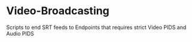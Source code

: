 # Video-Broadcasting
Scripts to end SRT feeds to Endpoints that requires strict Video PIDS and Audio PIDS
